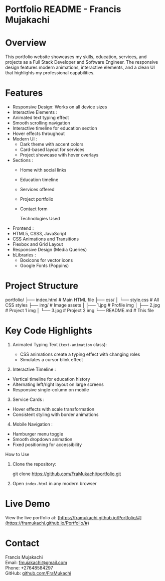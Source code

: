 # Portfolio README - Francis Mujakachi

# Overview
This portfolio website showcases my skills, education, services, and projects as a Full Stack Developer and Software Engineer. The responsive design features modern animations, interactive elements, and a clean UI that highlights my professional capabilities.

# Features
- Responsive Design: Works on all device sizes
-  Interactive Elements : 
  - Animated text typing effect
  - Smooth scrolling navigation
  - Interactive timeline for education section
  - Hover effects throughout
- Modern UI : 
  - Dark theme with accent colors
  - Card-based layout for services
  - Project showcase with hover overlays
- Sections :
  - Home with social links
  - Education timeline
  - Services offered
  - Project portfolio
  - Contact form

     Technologies Used
-  Frontend :
  - HTML5, CSS3, JavaScript
  - CSS Animations and Transitions
  - Flexbox and Grid Layout
  - Responsive Design (Media Queries)
- bLibraries :
  - Boxicons for vector icons
  - Google Fonts (Poppins)

# Project Structure

portfolio/
├── index.html          # Main HTML file
├── css/
│   └── style.css      # All CSS styles
├── img/                # Image assets
│   ├── 1.jpg          # Profile img
│   ├── 2.jpg          # Project 1 img
│   └── 3.jpg          # Project 2 img
└── README.md           # This file


# Key Code Highlights
1. Animated Typing Text (`text-animation` class):
   - CSS animations create a typing effect with changing roles
   - Simulates a cursor blink effect

2.  Interactive Timeline :
   - Vertical timeline for education history
   - Alternating left/right layout on large screens
   - Responsive single-column on mobile

3.  Service Cards :
   - Hover effects with scale transformation
   - Consistent styling with border animations

4.  Mobile Navigation :
   - Hamburger menu toggle
   - Smooth dropdown animation
   - Fixed positioning for accessibility

 How to Use
1. Clone the repository:
   
   git clone https://github.com/FraMukachi/portfolio.git
   
2. Open `index.html` in any modern browser

# Live Demo
View the live portfolio at: [https://framukachi.github.io/Portfolio/#](https://framukachi.github.io/Portfolio/#)

# Contact
Francis Mujakachi  
Email: [fmujakachi@gmail.com](mailto:fmujakachi@gmail.com)  
Phone: +27648584297  
GitHub: [github.com/FraMukachi](https://github.com/FraMukachi)  
